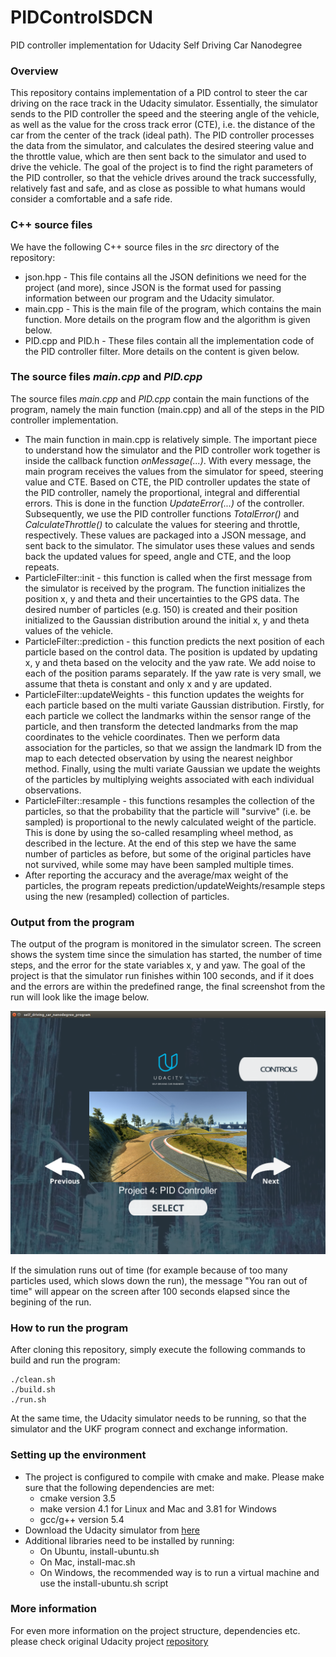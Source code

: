 # PIDControlSDCN
PID controller implementation for Udacity Self Driving Car Nanodegree

### Overview
This repository contains implementation of a PID control to steer the car driving on the race track in the Udacity simulator. Essentially, the simulator sends to the PID controller the speed and the steering angle of the vehicle, as well as the value for the cross track error (CTE), i.e. the distance of the car from the center of the track (ideal path). The PID controller processes the data from the simulator, and calculates the desired steering value and the throttle value, which are then sent back to the simulator and used to drive the vehicle. 
The goal of the project is to find the right parameters of the PID controller, so that the vehicle drives around the track successfully, relatively fast and safe, and as close as possible to what humans would consider a comfortable and a safe ride. 

### C++ source files
We have the following C++ source files in the _src_ directory of the repository:

- json.hpp - This file contains all the JSON definitions we need for the project (and more), since JSON is the format used for passing information between our program and the Udacity simulator. 
- main.cpp - This is the main file of the program, which contains the main function. More details on the program flow and the algorithm is given below.  
- PID.cpp and PID.h - These files contain all the implementation code of the PID controller filter. More details on the content is given below. 

### The source files _main.cpp_ and _PID.cpp_

The source files _main.cpp_ and _PID.cpp_ contain the main functions of the program, namely the main function (main.cpp) and all of the steps in the PID controller implementation.

- The main function in main.cpp is relatively simple. The important piece to understand how the simulator and the PID controller work together is inside the callback function _onMessage(...)_. With every message, the main program receives the values from the simulator for speed, steering value and CTE. Based on CTE, the PID controller updates the state of the PID controller, namely the proportional, integral and differential errors. This is done in the function _UpdateError(...)_ of the controller. Subsequently, we use the PID controller functions _TotalError()_ and _CalculateThrottle()_ to calculate the values for steering and throttle, respectively. These values are packaged into a JSON message, and sent back to the simulator. The simulator uses these values and sends back the updated values for speed, angle and CTE, and the loop repeats. 
- ParticleFilter::init - this function is called when the first message from the simulator is received by the program. The function initializes the position x, y and theta and their uncertainties to the GPS data. The desired number of particles (e.g. 150) is created and their position initialized to the Gaussian distribution around the initial x, y and theta values of the vehicle. 
- ParticleFilter::prediction - this function predicts the next position of each particle based on the control data. The position is updated by updating x, y and theta based on the velocity and the yaw rate. We add noise to each of the position params separately. If the yaw rate is very small, we assume that theta is constant and only x and y are updated. 
- ParticleFilter::updateWeights - this function updates the weights for each particle based on the multi variate Gaussian distribution. Firstly, for each particle we collect the landmarks within the sensor range of the particle, and then transform the detected landmarks from the map coordinates to the vehicle coordinates. Then we perform data association for the particles, so that we assign the landmark ID from the map to each detected observation by using the nearest neighbor method. Finally, using the multi variate Gaussian we update the weights of the particles by multiplying weights associated with each individual observations. 
- ParticleFilter::resample - this functions resamples the collection of the particles, so that the probability that the particle will "survive" (i.e. be sampled) is proportional to the newly calculated weight of the particle. This is done by using the so-called resampling wheel method, as described in the lecture. At the end of this step we have the same number of particles as before, but some of the original particles have not survived, while some may have been sampled multiple times. 
- After reporting the accuracy and the average/max weight of the particles, the program repeats prediction/updateWeights/resample steps using the new (resampled) collection of particles. 

### Output from the program
The output of the program is monitored in the simulator screen. The screen shows the system time since the simulation has started, the number of time steps, and the error for the state variables x, y and yaw. The goal of the project is that the simulator run finishes within 100 seconds, and if it does and the errors are within the predefined range, the final screenshot from the run will look like the image below.  

<img src="images/sim.png" width="700" alt="Simulator Screenshot" />
 
 If the simulation runs out of time (for example because of too many particles used, which slows down the run), the message "You ran out of time" will appear on the screen after 100 seconds elapsed since the begining of the run. 
 
### How to run the program
After cloning this repository, simply execute the following commands to build and run the program:
```
./clean.sh
./build.sh
./run.sh
```
At the same time, the Udacity simulator needs to be running, so that the simulator and the UKF program connect and exchange information. 

### Setting up the environment 
- The project is configured to compile with cmake and make. Please make sure that the following dependencies are met:
   - cmake version 3.5
   - make version 4.1 for Linux and Mac and 3.81 for Windows
   - gcc/g++ version 5.4
- Download the Udacity simulator from [here](https://github.com/udacity/self-driving-car-sim/releases/)
- Additional libraries need to be installed by running:
   - On Ubuntu, install-ubuntu.sh 
   - On Mac, install-mac.sh
   - On Windows, the recommended way is to run a virtual machine and use the install-ubuntu.sh script
   
### More information
For even more information on the project structure, dependencies etc. please check original Udacity project [repository](https://github.com/udacity/CarND-Kidnapped-Vehicle-Project)
